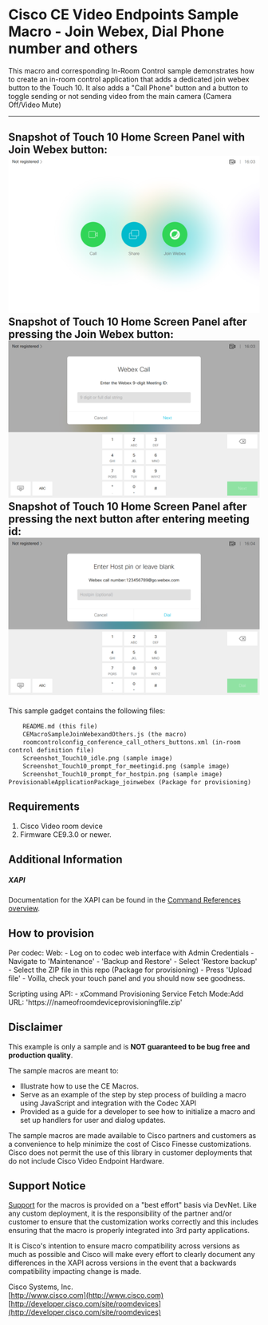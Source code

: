 # Cisco CE Video Endpoints Sample Macro - Join Webex, Dial Phone number and others
This macro and corresponding In-Room Control sample demonstrates how to create an in-room control application that adds a dedicated join webex button to the Touch 10. It also adds a "Call Phone" button and a button to toggle sending or not sending video from the main camera (Camera Off/Video Mute)

---
Snapshot of Touch 10 Home Screen Panel with Join Webex button:
![Sample In-Room Control Screenshot](Screenshot_Touch10_idle.png)
Snapshot of Touch 10 Home Screen Panel after pressing the Join Webex button:
![Sample In-Room Control Screenshot](Screenshot_Touch10_prompt_for_meetingid.png)
Snapshot of Touch 10 Home Screen Panel after pressing the next button after entering meeting id:
![Sample In-Room Control Screenshot](Screenshot_Touch10_prompt_for_hostpin.png)
---


This sample gadget contains the following files:


		README.md (this file)
		CEMacroSampleJoinWebexandOthers.js (the macro)
		roomcontrolconfig_conference_call_others_buttons.xml (in-room control definition file)
		Screenshot_Touch10_idle.png (sample image)
        Screenshot_Touch10_prompt_for_meetingid.png (sample image)
        Screenshot_Touch10_prompt_for_hostpin.png (sample image)
    ProvisionableApplicationPackage_joinwebex (Package for provisioning)


## Requirements
1. Cisco Video room device 
2. Firmware CE9.3.0 or newer.


## Additional Information
##### XAPI
Documentation for the XAPI can be found in the [Command References overview](https://www.cisco.com/c/en/us/support/collaboration-endpoints/telepresence-quick-set-series/products-command-reference-list.html).

## How to provision
Per codec:
  Web:
    - Log on to codec web interface with Admin Credentials
    - Navigate to 'Maintenance' - 'Backup and Restore'
    - Select 'Restore backup'
    - Select the ZIP file in this repo (Package for provisioning)
    - Press 'Upload file'
    - Voilla, check your touch panel and you should now see goodness.

  Scripting using API:
    - xCommand Provisioning Service Fetch Mode:Add URL: 'https://<YourPath>/nameofroomdeviceprovisioningfile.zip'

## Disclaimer
This example is only a sample and is **NOT guaranteed to be bug free and production quality**.

The sample macros are meant to:
- Illustrate how to use the CE Macros.
- Serve as an example of the step by step process of building a macro using JavaScript and integration with the Codec XAPI
- Provided as a guide for a developer to see how to initialize a macro and set up handlers for user and dialog updates.

The sample macros are made available to Cisco partners and customers as a convenience to help minimize the cost of Cisco Finesse customizations. Cisco does not permit the use of this library in customer deployments that do not include Cisco Video Endpoint Hardware.

## Support Notice
[Support](http://developer.cisco.com/site/devnet/support) for the macros is provided on a "best effort" basis via DevNet. Like any custom deployment, it is the responsibility of the partner and/or customer to ensure that the customization works correctly and this includes ensuring that the macro is properly integrated into 3rd party applications.

It is Cisco's intention to ensure macro compatibility across versions as much as possible and Cisco will make every effort to clearly document any differences in the XAPI across versions in the event that a backwards compatibility impacting change is made.

Cisco Systems, Inc.<br>
[http://www.cisco.com](http://www.cisco.com)<br>
[http://developer.cisco.com/site/roomdevices](http://developer.cisco.com/site/roomdevices)
